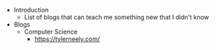 - Introduction
	- List of blogs that can teach me something new that I didn't know
- Blogs
	- Computer Science
		- https://tylerneely.com/